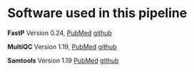 # Software used in this pipeline

**FastP**
Version 0.24, [PubMed](https://pubmed.ncbi.nlm.nih.gov/30423086/) [github](https://github.com/OpenGene/fastp)

**MultiQC**
Version 1.19, [PubMed](https://pubmed.ncbi.nlm.nih.gov/27312411/) [github](https://github.com/MultiQC/MultiQC)

**Samtools**
Version 1.19 [PubMed](https://pubmed.ncbi.nlm.nih.gov/19505943/) [github](https://github.com/samtools/samtools)